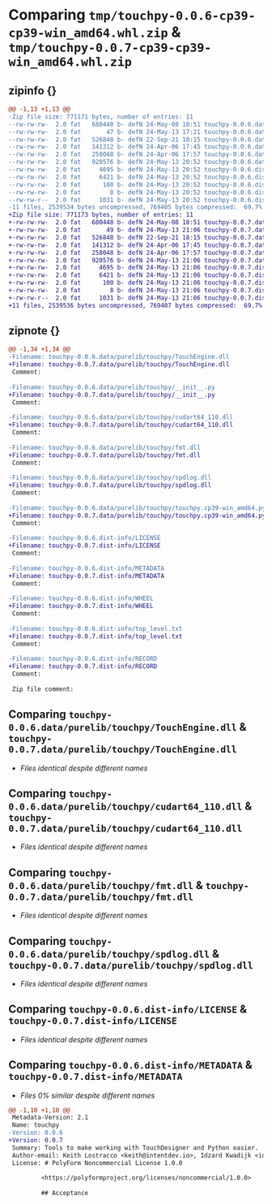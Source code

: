 # Comparing `tmp/touchpy-0.0.6-cp39-cp39-win_amd64.whl.zip` & `tmp/touchpy-0.0.7-cp39-cp39-win_amd64.whl.zip`

## zipinfo {}

```diff
@@ -1,13 +1,13 @@
-Zip file size: 771171 bytes, number of entries: 11
--rw-rw-rw-  2.0 fat   680448 b- defN 24-May-08 18:51 touchpy-0.0.6.data/purelib/touchpy/TouchEngine.dll
--rw-rw-rw-  2.0 fat       47 b- defN 24-May-13 17:21 touchpy-0.0.6.data/purelib/touchpy/__init__.py
--rw-rw-rw-  2.0 fat   526848 b- defN 22-Sep-21 18:15 touchpy-0.0.6.data/purelib/touchpy/cudart64_110.dll
--rw-rw-rw-  2.0 fat   141312 b- defN 24-Apr-06 17:45 touchpy-0.0.6.data/purelib/touchpy/fmt.dll
--rw-rw-rw-  2.0 fat   258048 b- defN 24-Apr-06 17:57 touchpy-0.0.6.data/purelib/touchpy/spdlog.dll
--rw-rw-rw-  2.0 fat   920576 b- defN 24-May-13 20:52 touchpy-0.0.6.data/purelib/touchpy/touchpy.cp39-win_amd64.pyd
--rw-rw-rw-  2.0 fat     4695 b- defN 24-May-13 20:52 touchpy-0.0.6.dist-info/LICENSE
--rw-rw-rw-  2.0 fat     6421 b- defN 24-May-13 20:52 touchpy-0.0.6.dist-info/METADATA
--rw-rw-rw-  2.0 fat      100 b- defN 24-May-13 20:52 touchpy-0.0.6.dist-info/WHEEL
--rw-rw-rw-  2.0 fat        8 b- defN 24-May-13 20:52 touchpy-0.0.6.dist-info/top_level.txt
--rw-rw-r--  2.0 fat     1031 b- defN 24-May-13 20:52 touchpy-0.0.6.dist-info/RECORD
-11 files, 2539534 bytes uncompressed, 769405 bytes compressed:  69.7%
+Zip file size: 771173 bytes, number of entries: 11
+-rw-rw-rw-  2.0 fat   680448 b- defN 24-May-08 18:51 touchpy-0.0.7.data/purelib/touchpy/TouchEngine.dll
+-rw-rw-rw-  2.0 fat       49 b- defN 24-May-13 21:06 touchpy-0.0.7.data/purelib/touchpy/__init__.py
+-rw-rw-rw-  2.0 fat   526848 b- defN 22-Sep-21 18:15 touchpy-0.0.7.data/purelib/touchpy/cudart64_110.dll
+-rw-rw-rw-  2.0 fat   141312 b- defN 24-Apr-06 17:45 touchpy-0.0.7.data/purelib/touchpy/fmt.dll
+-rw-rw-rw-  2.0 fat   258048 b- defN 24-Apr-06 17:57 touchpy-0.0.7.data/purelib/touchpy/spdlog.dll
+-rw-rw-rw-  2.0 fat   920576 b- defN 24-May-13 21:06 touchpy-0.0.7.data/purelib/touchpy/touchpy.cp39-win_amd64.pyd
+-rw-rw-rw-  2.0 fat     4695 b- defN 24-May-13 21:06 touchpy-0.0.7.dist-info/LICENSE
+-rw-rw-rw-  2.0 fat     6421 b- defN 24-May-13 21:06 touchpy-0.0.7.dist-info/METADATA
+-rw-rw-rw-  2.0 fat      100 b- defN 24-May-13 21:06 touchpy-0.0.7.dist-info/WHEEL
+-rw-rw-rw-  2.0 fat        8 b- defN 24-May-13 21:06 touchpy-0.0.7.dist-info/top_level.txt
+-rw-rw-r--  2.0 fat     1031 b- defN 24-May-13 21:06 touchpy-0.0.7.dist-info/RECORD
+11 files, 2539536 bytes uncompressed, 769407 bytes compressed:  69.7%
```

## zipnote {}

```diff
@@ -1,34 +1,34 @@
-Filename: touchpy-0.0.6.data/purelib/touchpy/TouchEngine.dll
+Filename: touchpy-0.0.7.data/purelib/touchpy/TouchEngine.dll
 Comment: 
 
-Filename: touchpy-0.0.6.data/purelib/touchpy/__init__.py
+Filename: touchpy-0.0.7.data/purelib/touchpy/__init__.py
 Comment: 
 
-Filename: touchpy-0.0.6.data/purelib/touchpy/cudart64_110.dll
+Filename: touchpy-0.0.7.data/purelib/touchpy/cudart64_110.dll
 Comment: 
 
-Filename: touchpy-0.0.6.data/purelib/touchpy/fmt.dll
+Filename: touchpy-0.0.7.data/purelib/touchpy/fmt.dll
 Comment: 
 
-Filename: touchpy-0.0.6.data/purelib/touchpy/spdlog.dll
+Filename: touchpy-0.0.7.data/purelib/touchpy/spdlog.dll
 Comment: 
 
-Filename: touchpy-0.0.6.data/purelib/touchpy/touchpy.cp39-win_amd64.pyd
+Filename: touchpy-0.0.7.data/purelib/touchpy/touchpy.cp39-win_amd64.pyd
 Comment: 
 
-Filename: touchpy-0.0.6.dist-info/LICENSE
+Filename: touchpy-0.0.7.dist-info/LICENSE
 Comment: 
 
-Filename: touchpy-0.0.6.dist-info/METADATA
+Filename: touchpy-0.0.7.dist-info/METADATA
 Comment: 
 
-Filename: touchpy-0.0.6.dist-info/WHEEL
+Filename: touchpy-0.0.7.dist-info/WHEEL
 Comment: 
 
-Filename: touchpy-0.0.6.dist-info/top_level.txt
+Filename: touchpy-0.0.7.dist-info/top_level.txt
 Comment: 
 
-Filename: touchpy-0.0.6.dist-info/RECORD
+Filename: touchpy-0.0.7.dist-info/RECORD
 Comment: 
 
 Zip file comment:
```

## Comparing `touchpy-0.0.6.data/purelib/touchpy/TouchEngine.dll` & `touchpy-0.0.7.data/purelib/touchpy/TouchEngine.dll`

 * *Files identical despite different names*

## Comparing `touchpy-0.0.6.data/purelib/touchpy/cudart64_110.dll` & `touchpy-0.0.7.data/purelib/touchpy/cudart64_110.dll`

 * *Files identical despite different names*

## Comparing `touchpy-0.0.6.data/purelib/touchpy/fmt.dll` & `touchpy-0.0.7.data/purelib/touchpy/fmt.dll`

 * *Files identical despite different names*

## Comparing `touchpy-0.0.6.data/purelib/touchpy/spdlog.dll` & `touchpy-0.0.7.data/purelib/touchpy/spdlog.dll`

 * *Files identical despite different names*

## Comparing `touchpy-0.0.6.dist-info/LICENSE` & `touchpy-0.0.7.dist-info/LICENSE`

 * *Files identical despite different names*

## Comparing `touchpy-0.0.6.dist-info/METADATA` & `touchpy-0.0.7.dist-info/METADATA`

 * *Files 0% similar despite different names*

```diff
@@ -1,10 +1,10 @@
 Metadata-Version: 2.1
 Name: touchpy
-Version: 0.0.6
+Version: 0.0.7
 Summary: Tools to make working with TouchDesigner and Python easier.
 Author-email: Keith Lostracco <keith@intentdev.io>, Idzard Kwadijk <idzard@intentdev.io>
 License: # PolyForm Noncommercial License 1.0.0
         
         <https://polyformproject.org/licenses/noncommercial/1.0.0>
         
         ## Acceptance
```

